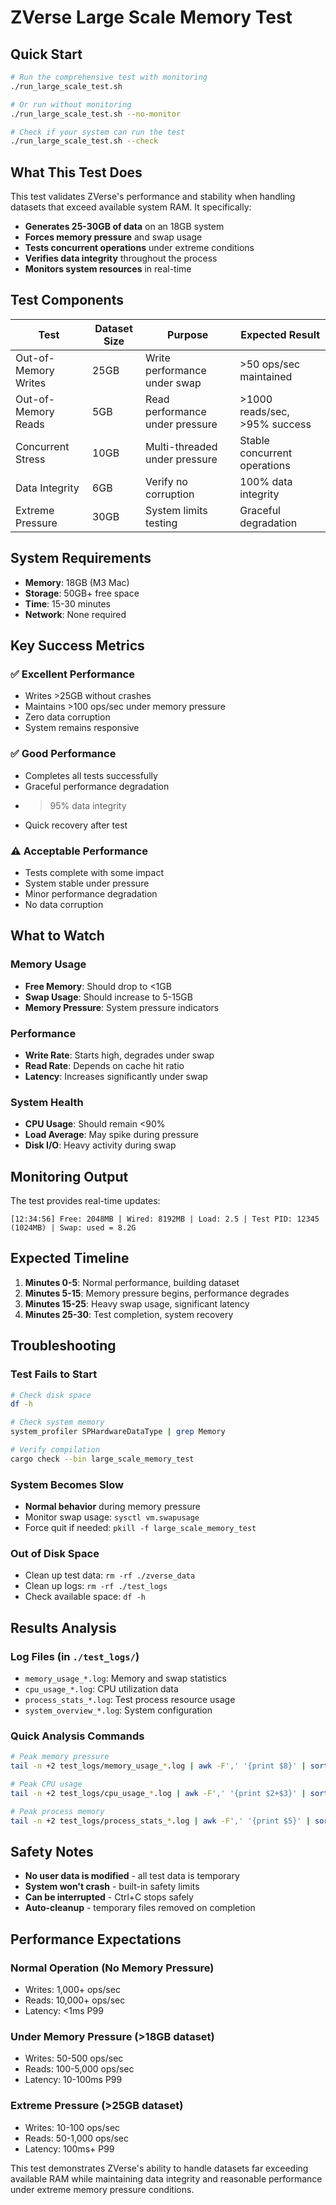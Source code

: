 # ZVerse Large Scale Memory Test

## Quick Start

```bash
# Run the comprehensive test with monitoring
./run_large_scale_test.sh

# Or run without monitoring
./run_large_scale_test.sh --no-monitor

# Check if your system can run the test
./run_large_scale_test.sh --check
```

## What This Test Does

This test validates ZVerse's performance and stability when handling datasets that exceed available system RAM. It specifically:

- **Generates 25-30GB of data** on an 18GB system
- **Forces memory pressure** and swap usage
- **Tests concurrent operations** under extreme conditions
- **Verifies data integrity** throughout the process
- **Monitors system resources** in real-time

## Test Components

| Test | Dataset Size | Purpose | Expected Result |
|------|-------------|---------|-----------------|
| Out-of-Memory Writes | 25GB | Write performance under swap | >50 ops/sec maintained |
| Out-of-Memory Reads | 5GB | Read performance under pressure | >1000 reads/sec, >95% success |
| Concurrent Stress | 10GB | Multi-threaded under pressure | Stable concurrent operations |
| Data Integrity | 6GB | Verify no corruption | 100% data integrity |
| Extreme Pressure | 30GB | System limits testing | Graceful degradation |

## System Requirements

- **Memory**: 18GB (M3 Mac)
- **Storage**: 50GB+ free space
- **Time**: 15-30 minutes
- **Network**: None required

## Key Success Metrics

### ✅ Excellent Performance
- Writes >25GB without crashes
- Maintains >100 ops/sec under memory pressure
- Zero data corruption
- System remains responsive

### ✅ Good Performance  
- Completes all tests successfully
- Graceful performance degradation
- >95% data integrity
- Quick recovery after test

### ⚠️ Acceptable Performance
- Tests complete with some impact
- System stable under pressure
- Minor performance degradation
- No data corruption

## What to Watch

### Memory Usage
- **Free Memory**: Should drop to <1GB
- **Swap Usage**: Should increase to 5-15GB
- **Memory Pressure**: System pressure indicators

### Performance
- **Write Rate**: Starts high, degrades under swap
- **Read Rate**: Depends on cache hit ratio
- **Latency**: Increases significantly under swap

### System Health
- **CPU Usage**: Should remain <90%
- **Load Average**: May spike during pressure
- **Disk I/O**: Heavy activity during swap

## Monitoring Output

The test provides real-time updates:
```
[12:34:56] Free: 2048MB | Wired: 8192MB | Load: 2.5 | Test PID: 12345 (1024MB) | Swap: used = 8.2G
```

## Expected Timeline

1. **Minutes 0-5**: Normal performance, building dataset
2. **Minutes 5-15**: Memory pressure begins, performance degrades
3. **Minutes 15-25**: Heavy swap usage, significant latency
4. **Minutes 25-30**: Test completion, system recovery

## Troubleshooting

### Test Fails to Start
```bash
# Check disk space
df -h

# Check system memory
system_profiler SPHardwareDataType | grep Memory

# Verify compilation
cargo check --bin large_scale_memory_test
```

### System Becomes Slow
- **Normal behavior** during memory pressure
- Monitor swap usage: `sysctl vm.swapusage`
- Force quit if needed: `pkill -f large_scale_memory_test`

### Out of Disk Space
- Clean up test data: `rm -rf ./zverse_data`
- Clean up logs: `rm -rf ./test_logs`
- Check available space: `df -h`

## Results Analysis

### Log Files (in `./test_logs/`)
- `memory_usage_*.log`: Memory and swap statistics
- `cpu_usage_*.log`: CPU utilization data
- `process_stats_*.log`: Test process resource usage
- `system_overview_*.log`: System configuration

### Quick Analysis Commands
```bash
# Peak memory pressure
tail -n +2 test_logs/memory_usage_*.log | awk -F',' '{print $8}' | sort -n | tail -1

# Peak CPU usage
tail -n +2 test_logs/cpu_usage_*.log | awk -F',' '{print $2+$3}' | sort -n | tail -1

# Peak process memory
tail -n +2 test_logs/process_stats_*.log | awk -F',' '{print $5}' | sort -n | tail -1
```

## Safety Notes

- **No user data is modified** - all test data is temporary
- **System won't crash** - built-in safety limits
- **Can be interrupted** - Ctrl+C stops safely
- **Auto-cleanup** - temporary files removed on completion

## Performance Expectations

### Normal Operation (No Memory Pressure)
- Writes: 1,000+ ops/sec
- Reads: 10,000+ ops/sec  
- Latency: <1ms P99

### Under Memory Pressure (>18GB dataset)
- Writes: 50-500 ops/sec
- Reads: 100-5,000 ops/sec
- Latency: 10-100ms P99

### Extreme Pressure (>25GB dataset)  
- Writes: 10-100 ops/sec
- Reads: 50-1,000 ops/sec
- Latency: 100ms+ P99

This test demonstrates ZVerse's ability to handle datasets far exceeding available RAM while maintaining data integrity and reasonable performance under extreme memory pressure conditions.